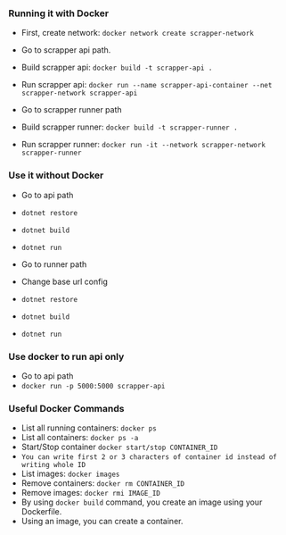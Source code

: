 ### Running it with Docker

* First, create network: `docker network create scrapper-network`

* Go to scrapper api path.
* Build scrapper api: `docker build -t scrapper-api .`
* Run scrapper api: `docker run --name scrapper-api-container --net scrapper-network scrapper-api`

* Go to scrapper runner path
* Build scrapper runner: `docker build -t scrapper-runner .`
* Run scrapper runner: `docker run -it --network scrapper-network scrapper-runner`

### Use it without Docker

* Go to api path
* `dotnet restore`
* `dotnet build`
* `dotnet run`

* Go to runner path
* Change base url config
* `dotnet restore`
* `dotnet build`
* `dotnet run`

### Use docker to run api only 

* Go to api path
* `docker run -p 5000:5000 scrapper-api`

### Useful Docker Commands

* List all running containers: `docker ps`
* List all containers: `docker ps -a`
* Start/Stop container `docker start/stop CONTAINER_ID`
* `You can write first 2 or 3 characters of container id instead of writing whole ID`
* List images: `docker images`
* Remove containers: `docker rm CONTAINER_ID`
* Remove images: `docker rmi IMAGE_ID`
* By using `docker build` command, you create an image using your Dockerfile.
* Using an image, you can create a container.
